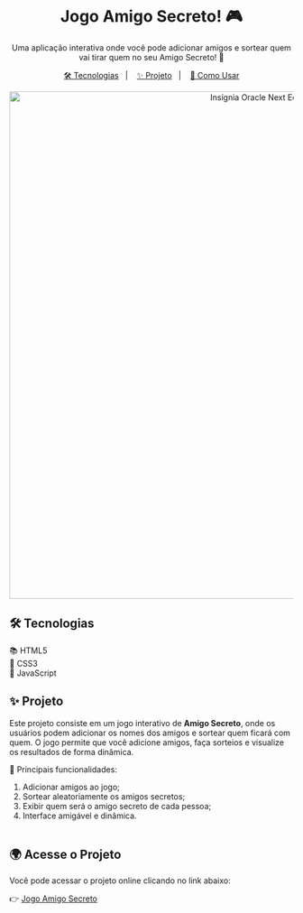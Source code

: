 <h1 align="center">Jogo Amigo Secreto! 🎮</h1>

<p align="center">
  Uma aplicação interativa onde você pode adicionar amigos e sortear quem vai tirar quem no seu Amigo Secreto! 🎁
</p>

<p align="center">
  <a href="#-tecnologias">🛠 Tecnologias</a>&nbsp;&nbsp;&nbsp;|&nbsp;&nbsp;&nbsp;
  <a href="#-projeto">✨ Projeto</a>&nbsp;&nbsp;&nbsp;|&nbsp;&nbsp;&nbsp;
  <a href="#-como-usar">🧠 Como Usar</a>
</p>

<p align="center">
  <img src="https://github.com/iri-campos/Amigo-Secreto/blob/main/assets/jogo-amigo-secreto.gif" alt="Insígnia Oracle Next Education" width="900">
</p>


## 🛠 Tecnologias


📚 HTML5  
🎨 CSS3  
📜 JavaScript  



## ✨ Projeto

Este projeto consiste em um jogo interativo de **Amigo Secreto**, onde os usuários podem adicionar os nomes dos amigos e sortear quem ficará com quem. O jogo permite que você adicione amigos, faça sorteios e visualize os resultados de forma dinâmica.

🎯 Principais funcionalidades:
1. Adicionar amigos ao jogo;
2. Sortear aleatoriamente os amigos secretos;
3. Exibir quem será o amigo secreto de cada pessoa;
4. Interface amigável e dinâmica.
&nbsp;  
&nbsp;


## 🌍 Acesse o Projeto

Você pode acessar o projeto online clicando no link abaixo:

👉 [Jogo Amigo Secreto](https://amigo-secreto-beta-seven.vercel.app/)
&nbsp;  
&nbsp;  

